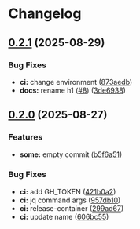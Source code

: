 # Changelog

## [0.2.1](https://github.com/pollenjp/echo-slack-bot-rs/compare/v0.2.0...v0.2.1) (2025-08-29)


### Bug Fixes

* **ci:** change environment ([873aedb](https://github.com/pollenjp/echo-slack-bot-rs/commit/873aedb88fbc9b8a382ba285963bd13fb055a275))
* **docs:** rename h1 ([#8](https://github.com/pollenjp/echo-slack-bot-rs/issues/8)) ([3de6938](https://github.com/pollenjp/echo-slack-bot-rs/commit/3de6938b90b2d78bdec82fa477024c204e949094))

## [0.2.0](https://github.com/pollenjp/echo-slack-bot-rs/compare/v0.1.6...v0.2.0) (2025-08-27)


### Features

* **some:** empty commit ([b5f6a51](https://github.com/pollenjp/echo-slack-bot-rs/commit/b5f6a515f5e5e0a0d2e293df868c9e0256ccb95c))


### Bug Fixes

* **ci:** add GH_TOKEN ([421b0a2](https://github.com/pollenjp/echo-slack-bot-rs/commit/421b0a2d29968b2518094c244ccf1816856228c6))
* **ci:** jq command args ([957db10](https://github.com/pollenjp/echo-slack-bot-rs/commit/957db10e4305176326d1a2343b07a18e9d7a7bb9))
* **ci:** release-container ([299ad67](https://github.com/pollenjp/echo-slack-bot-rs/commit/299ad67d2a69075a182e6a9a36fbdb509a5a987d))
* **ci:** update name ([606bc55](https://github.com/pollenjp/echo-slack-bot-rs/commit/606bc559e9549899b3d37c0066fccda996da1fe0))
